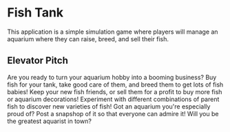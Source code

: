 # Fish Tank
This application is a simple simulation game where players will manage an aquarium where they can raise, breed, and sell their fish. 

## Elevator Pitch
Are you ready to turn your aquarium hobby into a booming business? Buy fish for your tank, take good care of them, and breed them to get lots of fish babies! Keep your new fish friends, or sell them for a profit to buy more fish or aquarium decorations! Experiment with different combinations of parent fish to discover new varieties of fish! Got an aquarium you're especially proud of? Post a snapshop of it so that everyone can admire it! Will you be the greatest aquarist in town? 
